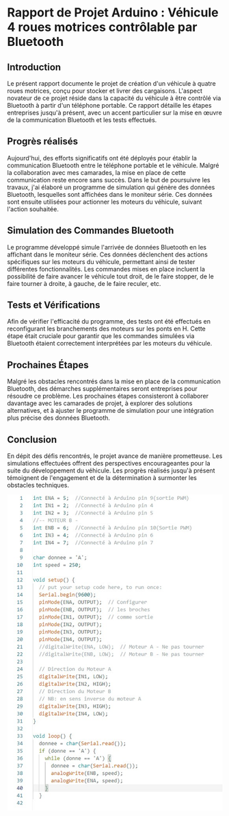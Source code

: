 # Rapport de Projet Arduino : Véhicule 4 roues motrices contrôlable par Bluetooth

## Introduction

Le présent rapport documente le projet de création d'un véhicule à quatre roues motrices, conçu pour stocker et livrer des cargaisons. L'aspect novateur de ce projet réside dans la capacité du véhicule à être contrôlé via Bluetooth à partir d'un téléphone portable. Ce rapport détaille les étapes entreprises jusqu'à présent, avec un accent particulier sur la mise en œuvre de la communication Bluetooth et les tests effectués.

## Progrès réalisés

Aujourd'hui, des efforts significatifs ont été déployés pour établir la communication Bluetooth entre le téléphone portable et le véhicule. Malgré la collaboration avec mes camarades, la mise en place de cette communication reste encore sans succès. Dans le but de poursuivre les travaux, j'ai élaboré un programme de simulation qui génère des données Bluetooth, lesquelles sont affichées dans le moniteur série. Ces données sont ensuite utilisées pour actionner les moteurs du véhicule, suivant l'action souhaitée.

## Simulation des Commandes Bluetooth

Le programme développé simule l'arrivée de données Bluetooth en les affichant dans le moniteur série. Ces données déclenchent des actions spécifiques sur les moteurs du véhicule, permettant ainsi de tester différentes fonctionnalités. Les commandes mises en place incluent la possibilité de faire avancer le véhicule tout droit, de le faire stopper, de le faire tourner à droite, à gauche, de le faire reculer, etc.

## Tests et Vérifications

Afin de vérifier l'efficacité du programme, des tests ont été effectués en reconfigurant les branchements des moteurs sur les ponts en H. Cette étape était cruciale pour garantir que les commandes simulées via Bluetooth étaient correctement interprétées par les moteurs du véhicule.

## Prochaines Étapes

Malgré les obstacles rencontrés dans la mise en place de la communication Bluetooth, des démarches supplémentaires seront entreprises pour résoudre ce problème. Les prochaines étapes consisteront à collaborer davantage avec les camarades de projet, à explorer des solutions alternatives, et à ajuster le programme de simulation pour une intégration plus précise des données Bluetooth.

## Conclusion

En dépit des défis rencontrés, le projet avance de manière prometteuse. Les simulations effectuées offrent des perspectives encourageantes pour la suite du développement du véhicule. Les progrès réalisés jusqu'à présent témoignent de l'engagement et de la détermination à surmonter les obstacles techniques.

![Illutstration](./n4.1-Pochy.jpg)
